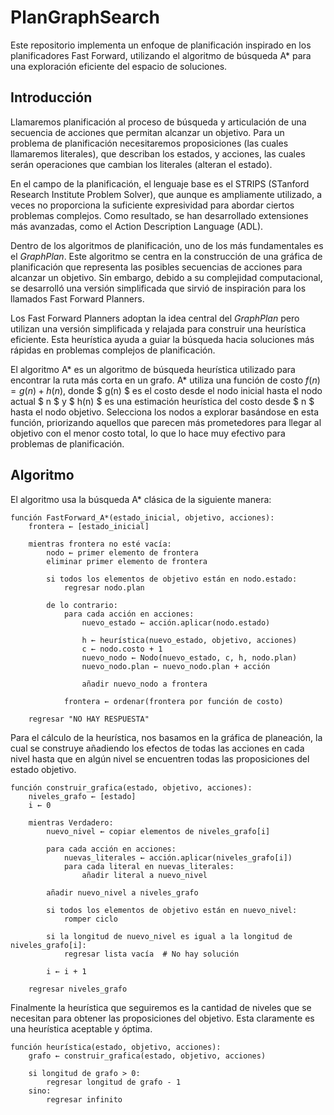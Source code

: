 # PlanGraphSearch
Este repositorio implementa un enfoque de planificación inspirado en los planificadores Fast Forward, utilizando el algoritmo de búsqueda A* para una exploración eficiente del espacio de soluciones.

## Introducción
Llamaremos planificación al proceso de búsqueda y articulación de una secuencia de acciones que permitan alcanzar un objetivo.
Para un problema de planificación necesitaremos proposiciones (las cuales llamaremos literales), que describan los estados, y acciones, las cuales serán operaciones que cambian los literales (alteran el estado). 

En el campo de la planificación, el lenguaje base es el STRIPS (STanford Research Institute Problem Solver), que aunque es ampliamente utilizado, a veces no proporciona la suficiente expresividad para abordar ciertos problemas complejos. Como resultado, se han desarrollado extensiones más avanzadas, como el Action Description Language (ADL).

Dentro de los algoritmos de planificación, uno de los más fundamentales es el _GraphPlan_. Este algoritmo se centra en la construcción de una gráfica de planificación que representa las posibles secuencias de acciones para alcanzar un objetivo. Sin embargo, debido a su complejidad computacional, se desarrolló una versión simplificada que sirvió de inspiración para los llamados Fast Forward Planners.

Los Fast Forward Planners adoptan la idea central del _GraphPlan_ pero utilizan una versión simplificada y relajada para construir una heurística eficiente. Esta heurística ayuda a guiar la búsqueda hacia soluciones más rápidas en problemas complejos de planificación.

El algoritmo A* es un algoritmo de búsqueda heurística utilizado para encontrar la ruta más corta en un grafo. A* utiliza una función de costo $f(n) = g(n) + h(n)$, donde $ g(n) $ es el costo desde el nodo inicial hasta el nodo actual $ n $ y $ h(n) $ es una estimación heurística del costo desde $ n $ hasta el nodo objetivo. Selecciona los nodos a explorar basándose en esta función, priorizando aquellos que parecen más prometedores para llegar al objetivo con el menor costo total, lo que lo hace muy efectivo para problemas de planificación.

## Algoritmo
El algoritmo usa la búsqueda A* clásica de la siguiente manera:
```
función FastForward_A*(estado_inicial, objetivo, acciones):
    frontera ← [estado_inicial]
    
    mientras frontera no esté vacía:
        nodo ← primer elemento de frontera
        eliminar primer elemento de frontera
        
        si todos los elementos de objetivo están en nodo.estado:
            regresar nodo.plan
            
        de lo contrario:
            para cada acción en acciones:
                nuevo_estado ← acción.aplicar(nodo.estado)
                
                h ← heurística(nuevo_estado, objetivo, acciones)
                c ← nodo.costo + 1
                nuevo_nodo ← Nodo(nuevo_estado, c, h, nodo.plan)
                nuevo_nodo.plan ← nuevo_nodo.plan + acción
                    
                añadir nuevo_nodo a frontera
            
            frontera ← ordenar(frontera por función de costo)
            
    regresar "NO HAY RESPUESTA"
```
Para el cálculo de la heurística, nos basamos en la gráfica de planeación, la cual se construye añadiendo los efectos de todas las acciones en cada nivel hasta que en algún nivel se encuentren todas las proposiciones del estado objetivo.
```
función construir_grafica(estado, objetivo, acciones):
    niveles_grafo ← [estado]
    i ← 0
    
    mientras Verdadero:
        nuevo_nivel ← copiar elementos de niveles_grafo[i]
        
        para cada acción en acciones:
            nuevas_literales ← acción.aplicar(niveles_grafo[i])
            para cada literal en nuevas_literales:
                añadir literal a nuevo_nivel
        
        añadir nuevo_nivel a niveles_grafo
        
        si todos los elementos de objetivo están en nuevo_nivel:
            romper ciclo
        
        si la longitud de nuevo_nivel es igual a la longitud de niveles_grafo[i]:
            regresar lista vacía  # No hay solución
        
        i ← i + 1
    
    regresar niveles_grafo
```
Finalmente la heurística que seguiremos es la cantidad de niveles que se necesitan para obtener las proposiciones del objetivo. Esta claramente es una heurística aceptable y óptima.
```
función heurística(estado, objetivo, acciones):
    grafo ← construir_grafica(estado, objetivo, acciones)
    
    si longitud de grafo > 0:
        regresar longitud de grafo - 1
    sino:
        regresar infinito
```